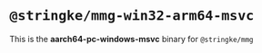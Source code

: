 # `@stringke/mmg-win32-arm64-msvc`

This is the **aarch64-pc-windows-msvc** binary for `@stringke/mmg`
